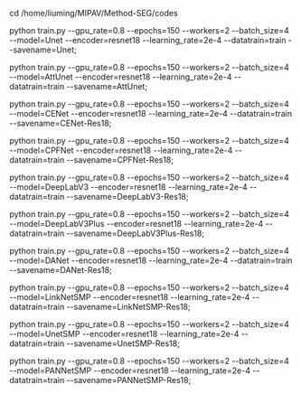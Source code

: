 <!--
 * @Description: 
 * @Author: Ming Liu (lauadam0730@gmail.com)
 * @Date: 2020-12-10 11:15:15
-->
cd /home/liuming/MIPAV/Method-SEG/codes

python train.py --gpu_rate=0.8 --epochs=150 --workers=2 --batch_size=4 --model=Unet --encoder=resnet18 --learning_rate=2e-4 --datatrain=train --savename=Unet;

python train.py --gpu_rate=0.8 --epochs=150 --workers=2 --batch_size=4 --model=AttUnet --encoder=resnet18 --learning_rate=2e-4 --datatrain=train --savename=AttUnet;

python train.py --gpu_rate=0.8 --epochs=150 --workers=2 --batch_size=4 --model=CENet --encoder=resnet18 --learning_rate=2e-4 --datatrain=train --savename=CENet-Res18;

python train.py --gpu_rate=0.8 --epochs=150 --workers=2 --batch_size=4 --model=CPFNet --encoder=resnet18 --learning_rate=2e-4 --datatrain=train --savename=CPFNet-Res18;

python train.py --gpu_rate=0.8 --epochs=150 --workers=2 --batch_size=4 --model=DeepLabV3 --encoder=resnet18 --learning_rate=2e-4 --datatrain=train --savename=DeepLabV3-Res18;

python train.py --gpu_rate=0.8 --epochs=150 --workers=2 --batch_size=4 --model=DeepLabV3Plus --encoder=resnet18 --learning_rate=2e-4 --datatrain=train --savename=DeepLabV3Plus-Res18;

python train.py --gpu_rate=0.8 --epochs=150 --workers=2 --batch_size=4 --model=DANet --encoder=resnet18 --learning_rate=2e-4 --datatrain=train --savename=DANet-Res18;

python train.py --gpu_rate=0.8 --epochs=150 --workers=2 --batch_size=4 --model=LinkNetSMP --encoder=resnet18 --learning_rate=2e-4 --datatrain=train --savename=LinkNetSMP-Res18;

python train.py --gpu_rate=0.8 --epochs=150 --workers=2 --batch_size=4 --model=UnetSMP --encoder=resnet18 --learning_rate=2e-4 --datatrain=train --savename=UnetSMP-Res18;

python train.py --gpu_rate=0.8 --epochs=150 --workers=2 --batch_size=4 --model=PANNetSMP --encoder=resnet18 --learning_rate=2e-4 --datatrain=train --savename=PANNetSMP-Res18;